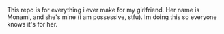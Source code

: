 This repo is for everything i ever make for my girlfriend. Her name is Monami, and she's mine (i am possessive, stfu).
Im doing this so everyone knows it's for her.
